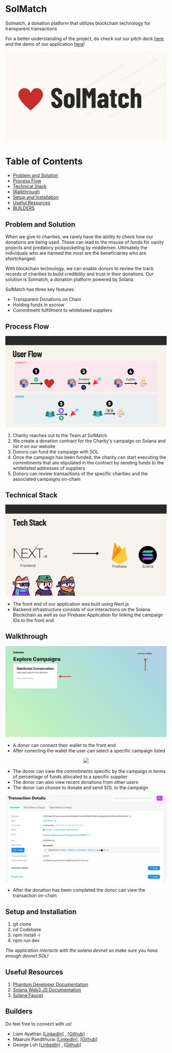 # SolMatch

Solmatch, a donation platform that utilizes blockchain technology for transparent transactions

For a better understanding of the project, do check out our pitch deck [here](https://www.canva.com/design/DAFxTcSyYbs/yFRElmTAPKkTgo583cFsEg/view?utm_content=DAFxTcSyYbs&utm_campaign=designshare) and the demo of our application [here](https://www.youtube.com/watch?v=Is8OEULcUW0)!

<p align='center'>
<img src="Media/solmatch.png"/>
</p>

# Table of Contents
- [Problem and Solution](#problem-and-solution)
- [Process Flow](#process-flow)
- [Technical Stack](#technical-stack)
- [Walkthrough](#walkthrough)
- [Setup and Installation](#setup-and-installation)
- [Useful Resources](#useful-resources)
- [BUILDERS](#builders)

## Problem and Solution
When we give to charities, we rarely have the ability to check how our donations are being used. These can lead to the misuse of funds for vanity projects and predatory pickpocketing by middlemen. Ultimately the individuals who are harmed the most are the beneficiaries who are shortchanged. 

With blockchain technology, we can enable donors to review the track records of charities to build credibility and trust in their donations. Our solution is Solmatch, a donation platform powered by Solana.

SolMatch has three key features: 
<ul>
    <li>Transparent Donations on Chain</li>
    <li>Holding funds in escrow</li>
    <li>Commitment fulfillment to whitelisted suppliers</li>
</ul>

## Process Flow
<p align='center'>
<img src="Media/userflow.png"/>
</p>

1. Charity reaches out to the Team at SolMatch
2. We create a donation contract for the Charity's campaign on Solana and list it on our website
3. Donors can fund the campaign with SOL
4. Once the campaign has been funded, the charity can start executing the commitments that are stipulated in the contract by sending funds to the whitelisted addresses of suppliers
5. Donors can review transactions of the specific charities and the associated campaigns on-chain

## Technical Stack
<p align='center'>
<img src="Media/techstack.png"/>
</p>
<ul>
    <li>The front end of our application was built using Next.js</li>
    <li>Backend infrastructure consists of our interactions on the Solana Blockchain as well as our Firebase Application for linking the campaign IDs to the front end</li>
</ul>

## Walkthrough
<p align='center'>
<img src="Media/fe1.png"/>
</p>
<ul>
    <li>A donor can connect their wallet to the front end</li>
    <li>After conecting the wallet the user can select a specific campaign listed</li>
</ul>
<p align='center'>
<img src="Media/fe2.png"/>
</p>
<ul>
    <li>The donor can view the commitments specific by the campaign in terms of percentage of funds allocated to a specific supplier</li>
    <li>The donor can also view recent donations from other users</li>
    <li>The donor can choose to donate and send SOL to the campaign</li>
</ul>
<p align='center'>
<img src="Media/solscan.JPG"/>
</p>
<ul>
    <li>After the donation has been completed the donor can view the transaction on-chain</li>
</ul>

## Setup and Installation

1. git clone
2. cd Codebase
3. npm install -i
4. npm run dev

<i>The application interacts with the solana devnet so make sure you have enough devnet SOL!</i>

## Useful Resources

1. [Phantom Developer Documentation](https://docs.phantom.app/introduction/readme)
2. [Solana Web3 JS Documentation](https://docs.solana.com/developing/clients/javascript-api)
3. [Solana Faucet](https://solfaucet.com/)

## Builders
Do feel free to connect with us!
- Liam Ayathan [[LinkedIn]](https://www.linkedin.com/in/liam-ayathan-046b3816b/) , [[Github]](https://github.com/liam-ayathan)
- Maaruni Pandithurai [[LinkedIn]](https://www.linkedin.com/in/maaruni/), [[Github]](https://github.com/maars202)
- George Loh [[LinkedIn]](https://www.linkedin.com/in/ying-zhe-george-loh-17756a95/) , [[Github]](https://github.com/YZLoh)
